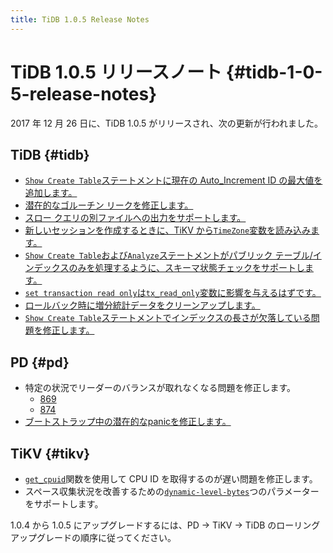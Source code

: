 ```yaml
---
title: TiDB 1.0.5 Release Notes
---
```


# TiDB 1.0.5 リリースノート {#tidb-1-0-5-release-notes}

2017 年 12 月 26 日に、TiDB 1.0.5 がリリースされ、次の更新が行われました。

## TiDB {#tidb}

-   [`Show Create Table`ステートメントに現在の Auto_Increment ID の最大値を追加します。](https://github.com/pingcap/tidb/pull/5489)
-   [潜在的なゴルーチン リークを修正します。](https://github.com/pingcap/tidb/pull/5486)
-   [スロー クエリの別ファイルへの出力をサポートします。](https://github.com/pingcap/tidb/pull/5484)
-   [新しいセッションを作成するときに、TiKV から`TimeZone`変数を読み込みます。](https://github.com/pingcap/tidb/pull/5479)
-   [`Show Create Table`および<code>Analyze</code>ステートメントがパブリック テーブル/インデックスのみを処理するように、スキーマ状態チェックをサポートします。](https://github.com/pingcap/tidb/pull/5474)
-   [`set transaction read only`は<code>tx_read_only</code>変数に影響を与えるはずです。](https://github.com/pingcap/tidb/pull/5491)
-   [ロールバック時に増分統計データをクリーンアップします。](https://github.com/pingcap/tidb/pull/5391)
-   [`Show Create Table`ステートメントでインデックスの長さが欠落している問題を修正します。](https://github.com/pingcap/tidb/pull/5421)

## PD {#pd}

-   特定の状況でリーダーのバランスが取れなくなる問題を修正します。
    -   [869](https://github.com/pingcap/pd/pull/869)
    -   [874](https://github.com/pingcap/pd/pull/874)
-   [ブートストラップ中の潜在的なpanicを修正します。](https://github.com/pingcap/pd/pull/889)

## TiKV {#tikv}

-   [`get_cpuid`](https://github.com/pingcap/tikv/pull/2611)関数を使用して CPU ID を取得するのが遅い問題を修正します。
-   スペース収集状況を改善するための[`dynamic-level-bytes`](https://github.com/pingcap/tikv/pull/2605)つのパラメーターをサポートします。

1.0.4 から 1.0.5 にアップグレードするには、PD -&gt; TiKV -&gt; TiDB のローリング アップグレードの順序に従ってください。
